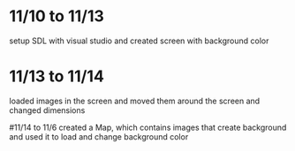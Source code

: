 

# 11/10 to 11/13
setup SDL with visual studio and created screen with background color

# 11/13 to 11/14
loaded images in the screen and moved them around the screen and changed dimensions

#11/14 to 11/6
created a Map, which contains images that create background and used it to load and change background color
